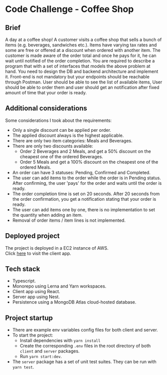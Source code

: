 # Code Challenge - Coffee Shop

## Brief
A day at a coffee shop!
A customer visits a coffee shop that sells a bunch of items (e.g. beverages, sandwiches etc.).
Items have varying tax rates and some are free or offered at a discount when ordered with another item.
The customer is made aware of the order total and once he pays for it, he can wait until notified of the order completion.
You are required to describe a program that with a set of interfaces that models the above problem at hand. You need to design the DB and backend architecture and implement it. Front-end is not mandatory but your endpoints should be reachable through Postman. User should be able to see the list of available items, User should be able to order them and user should get an notification after fixed amount of time that your order is ready.

## Additional considerations  
Some considerations I took about the requirements:
- Only a single discount can be applied per order. 
- The applied discount always is the highest applicable.
- There are only two item categories: Meals and Beverages.
- There are only two discounts available:
  - Order 2 Beverages and 2 Meals, and get a 50% discount on the cheapest one of the ordered Beverages.
  - Order 5 Meals and get a 100% discount on the cheapest one of the ordered Meals.
- An order can have 3 statuses: Pending, Confirmed and Completed.
- The user can add items to the order while the order is in Pending status. After confirming, the user 'pays' for the order and waits until the order is ready.
- The order completion time is set on 20 seconds. After 20 seconds from the order confirmation, you get a notification stating that your order is ready.
- The user can add items one by one, there is no implementation to set the quantity when adding an item.
- Removal of order items / item lines is not implemented.

## Deployed project
The project is deployed in a EC2 instance of AWS.  
Click [here](http://ec2-13-59-13-255.us-east-2.compute.amazonaws.com/) to visit the client app.

## Tech stack  
- Typescript.
- Monorepo using Lerna and Yarn workspaces.
- Client app using React.
- Server app using Nest.
- Persistence using a MongoDB Atlas cloud-hosted database.

## Project startup
- There are example env variables config files for both client and server.  
- To start the project:
  - Install dependencies with `yarn install`
  - Create the corresponding `.env` files in the root directory of both `client` and `server` packages.
  - Run `yarn start:dev`.  
- The `server` package has a set of unit test suites. They can be run with `yarn test`.

